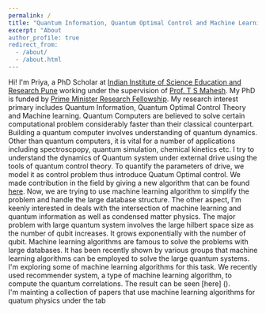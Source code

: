 ```yaml
---
permalink: /
title: "Quantum Information, Quantum Optimal Control and Machine Learning"
excerpt: "About 
author_profile: true
redirect_from: 
  - /about/
  - /about.html
---
```


Hi! I'm Priya, a PhD Scholar at [Indian Institute of Science Education and Research Pune]() working under the supervision of [Prof. T S Mahesh](). My PhD is funded by [Prime Minister Research Fellowship](). My research interest primary includes Quantum Information, Quantum Optimal Control Theory and Machine learning. 
Quantum Computers are believed to solve certain computational problem considerably faster than their classical counterpart. Building a quantum computer involves understanding of quantum dynamics. Other than quantum computers, it is vital for a number of applications including spectroscpopy, quantum simulation, chemical kinetics etc. 
I try to understand the dynamics of Quantum system under external drive using the tools of quantum control theory. To quantify the parameters of drive, we model it as control problem thus introduce Quatum Optimal control. We made contribution in the field by giving a new algorithm that can be found [here](). Now, we are trying to use machine learning algorithm to simplify the problem and handle the large database structure. 
The other aspect, I'm keenly interested in deals with the intersection of machine learning and quantum information as well as condensed matter physics. The major problem with large quantum system involves the large hilbert space size as the number of qubit increases. It grows exponentially with the number of qubit. Machine learning algorithms are famous to solve the problems with large databases. It has been recently shown by various groups that machine learning algorithms can be employed to solve the large quantum systems. I'm exploring some of machine learning algorithms for this task. We recently used recommender system, a type of machine learning algorithm, to compute the quantum correlations. The result can be seen [here] ().       
I'm mainting a collection of papers that use machine learning algorithms for quatum physics under the tab 





